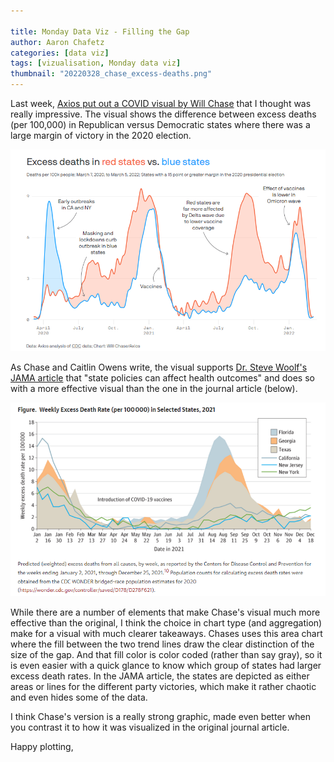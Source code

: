 ```yaml
---

title: Monday Data Viz - Filling the Gap
author: Aaron Chafetz
categories: [data viz]
tags: [vizualisation, Monday data viz]
thumbnail: "20220328_chase_excess-deaths.png"
---
```


Last week, [Axios put out a COVID visual by Will Chase](https://www.axios.com/coronavirus-pandemics-politics-masks-vaccines-deaths-2644f22b-fa77-4e34-a6fe-8b492172dff2.html) that I thought was really impressive. The visual shows the difference between excess deaths (per 100,000)  in Republican versus Democratic states where there was a large margin of victory in the 2020 election.

![area chart showing  excesss deaths in red states](/assets/images/posts/20220328_chase_excess-deaths.png)

As Chase and Caitlin Owens write, the visual supports [Dr. Steve Woolf's JAMA article](https://jamanetwork.com/journals/jama/fullarticle/2790238?widget=personalizedcontent&previousarticle=2771202) that "state policies can affect health outcomes" and does so with a more effective visual than the one in the journal article (below). 

![jama original plot](/assets/images/posts/20220328_woolf_excess-deaths.png)

While there are a number of elements that make Chase's visual much more effective than the original, I think the choice in chart type (and aggregation) make for a visual with much clearer takeaways. Chases uses this area chart where the fill between the two trend lines draw the clear distinction of the size of the gap. And that fill color is color coded (rather than say gray), so it is even easier with a quick glance to know which group of states had larger excess death rates. In the JAMA article, the states are depicted as either areas or lines for the different party victories, which make it rather chaotic and even hides some of the data. 

I think Chase's version is a really strong graphic, made even better when you contrast it to how it was visualized in the original journal article.

Happy plotting,